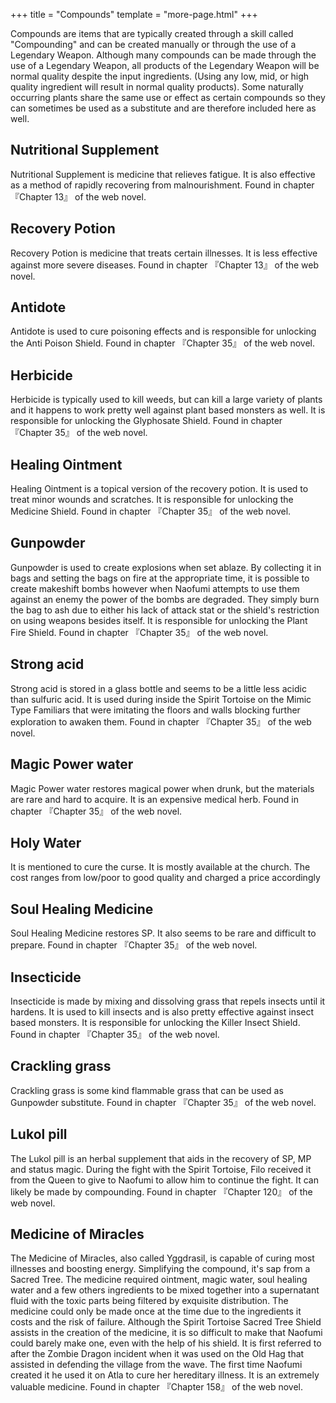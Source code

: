 +++
title = "Compounds"
template = "more-page.html"
+++

Compounds are items that are typically created through a skill called "Compounding" and can be created manually or through the use of a Legendary Weapon. Although many compounds can be made through the use of a Legendary Weapon, all products of the Legendary Weapon will be normal quality despite the input ingredients. (Using any low, mid, or high quality ingredient will result in normal quality products). Some naturally occurring plants share the same use or effect as certain compounds so they can sometimes be used as a substitute and are therefore included here as well.

## Nutritional Supplement

Nutritional Supplement is medicine that relieves fatigue. It is also effective as a method of rapidly recovering from malnourishment. Found in chapter 『Chapter 13』 of the web novel.

## Recovery Potion

Recovery Potion is medicine that treats certain illnesses. It is less effective against more severe diseases. Found in chapter 『Chapter 13』 of the web novel.

## Antidote

Antidote is used to cure poisoning effects and is responsible for unlocking the Anti Poison Shield. Found in chapter 『Chapter 35』 of the web novel.

## Herbicide

Herbicide is typically used to kill weeds, but can kill a large variety of plants and it happens to work pretty well against plant based monsters as well. It is responsible for unlocking the Glyphosate Shield. Found in chapter 『Chapter 35』 of the web novel.

## Healing Ointment

Healing Ointment is a topical version of the recovery potion. It is used to treat minor wounds and scratches. It is responsible for unlocking the Medicine Shield. Found in chapter 『Chapter 35』 of the web novel.

## Gunpowder

Gunpowder is used to create explosions when set ablaze. By collecting it in bags and setting the bags on fire at the appropriate time, it is possible to create makeshift bombs however when Naofumi attempts to use them against an enemy the power of the bombs are degraded. They simply burn the bag to ash due to either his lack of attack stat or the shield's restriction on using weapons besides itself. It is responsible for unlocking the Plant Fire Shield. Found in chapter 『Chapter 35』 of the web novel.

## Strong acid

Strong acid is stored in a glass bottle and seems to be a little less acidic than sulfuric acid. It is used during inside the Spirit Tortoise on the Mimic Type Familiars that were imitating the floors and walls blocking further exploration to awaken them. Found in chapter 『Chapter 35』 of the web novel.

## Magic Power water

Magic Power water restores magical power when drunk, but the materials are rare and hard to acquire. It is an expensive medical herb. Found in chapter 『Chapter 35』 of the web novel.

## Holy Water

It is mentioned to cure the curse. It is mostly available at the church. The cost ranges from low/poor to good quality and charged a price accordingly 

## Soul Healing Medicine

Soul Healing Medicine restores SP. It also seems to be rare and difficult to prepare. Found in chapter 『Chapter 35』 of the web novel.

## Insecticide

Insecticide is made by mixing and dissolving grass that repels insects until it hardens. It is used to kill insects and is also pretty effective against insect based monsters. It is responsible for unlocking the Killer Insect Shield. Found in chapter 『Chapter 35』 of the web novel.

## Crackling grass

Crackling grass is some kind flammable grass that can be used as Gunpowder substitute. Found in chapter 『Chapter 35』 of the web novel.

## Lukol pill

The Lukol pill is an herbal supplement that aids in the recovery of SP, MP and status magic. During the fight with the Spirit Tortoise, Filo received it from the Queen to give to Naofumi to allow him to continue the fight. It can likely be made by compounding. Found in chapter 『Chapter 120』 of the web novel.

## Medicine of Miracles

The Medicine of Miracles, also called Yggdrasil, is capable of curing most illnesses and boosting energy. Simplifying the compound, it's sap from a Sacred Tree. The medicine required ointment, magic water, soul healing water and a few others ingredients to be mixed together into a supernatant fluid with the toxic parts being filtered by exquisite distribution. The medicine could only be made once at the time due to the ingredients it costs and the risk of failure. Although the Spirit Tortoise Sacred Tree Shield assists in the creation of the medicine, it is so difficult to make that Naofumi could barely make one, even with the help of his shield. It is first referred to after the Zombie Dragon incident when it was used on the Old Hag that assisted in defending the village from the wave. The first time Naofumi created it he used it on Atla to cure her hereditary illness. It is an extremely valuable medicine. Found in chapter 『Chapter 158』 of the web novel. 